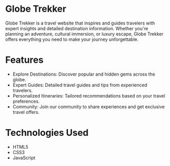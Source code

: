 # Globe Trekker

Globe Trekker is a travel website that inspires and guides travelers with expert insights and detailed destination information. Whether you're planning an adventure, cultural immersion, or luxury escape, Globe Trekker offers everything you need to make your journey unforgettable.

# Features

- Explore Destinations: Discover popular and hidden gems across the globe.
- Expert Guides: Detailed travel guides and tips from experienced travelers.
- Personalized Itineraries: Tailored recommendations based on your travel preferences.
- Community: Join our community to share experiences and get exclusive travel offers.

# Technologies Used
- HTML5
- CSS3
- JavaScript

